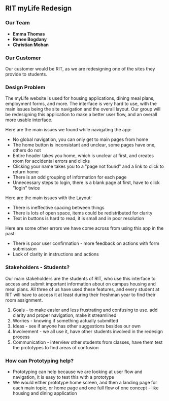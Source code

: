 ## RIT myLife Redesign

### Our Team
- **Emma Thomas** 
- **Renee Bogdany**
- **Christian Mohan**

### Our Customer
Our customer would be RIT, as we are redesigning one of the sites they provide to students.

### Design Problem
The myLife website is used for housing applications, dining meal plans, employment forms, and more. The interface is very hard to use, with the main issues being the site navigation and the overall layout. Our group will be redesigning this application to make a better user flow, and an overall more usable interface.

Here are the main issues we found while navigating the app:
- No global navigation, you can only get to main pages from home
- The home button is inconsistant and unclear, some pages have one, others do not
- Entire header takes you home, which is unclear at first, and creates room for accidental errors and clicks
- Clicking your name takes you to a "page not found" and a link to click to return home
- There is an odd grouping of information for each page
- Unnecessary steps to login, there is a blank page at first, have to click "login" twice

Here are the main issues with the Layout:
- There is ineffective spacing between things
- There is lots of open space, items could be redistributed for clarity
- Text in buttons is hard to read, it is small and in poor resolution

Here are some other errors we have come across from using this app in the past
- There is poor user confirmation - more feedback on actions with form submission
- Lack of clarity in instructions and actions

### Stakeholders - Students?
Our main stakeholders are the students of RIT, who use this interface to access and submit important information about on campus housing and meal plans. All three of us have used these features, and every student at RIT will have to access it at least during their freshman year to find their room assignment.

1. Goals - to make easier and less frustrating and confusing to use. add clarity and proper navigation, make it streamlined
2. Worries - knowing if something actually submitted
3. Ideas - see if anyone has other suggestions besides our own
4. Involvement - we all use it, have other students involved in the redesign process
5. Communication - interview other students from classes, have them test the prototypes to find areas of confusion

### How can Prototyping help?
- Prototyping can help because we are looking at user flow and navigation, it is easy to test this with a prototype
- We would either prototype home screen, and then a landing page for each main topic, or home page and one full flow of one concept - like housing and dining application

